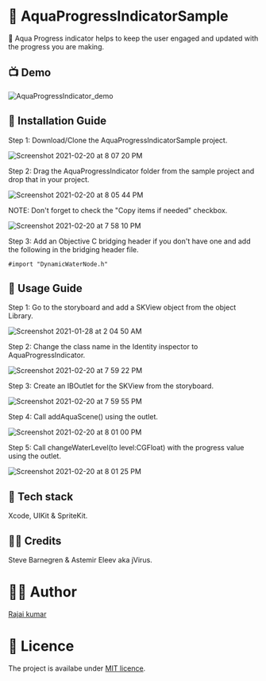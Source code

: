 # 🌊 AquaProgressIndicatorSample

🌊 Aqua Progress indicator helps to keep the user engaged and updated with the progress you are making.

## 📺 Demo

![AquaProgressIndicator_demo](https://user-images.githubusercontent.com/22410262/108549531-45598680-7313-11eb-99c4-44951e3b48c6.gif)


## 📜 Installation Guide

Step 1: Download/Clone the AquaProgressIndicatorSample project. 

![Screenshot 2021-02-20 at 8 07 20 PM](https://user-images.githubusercontent.com/22410262/108599600-2103b580-73b8-11eb-9518-78d9d1515584.png)

Step 2: Drag the AquaProgressIndicator folder from the sample project and drop that in your project.

![Screenshot 2021-02-20 at 8 05 44 PM](https://user-images.githubusercontent.com/22410262/108599598-1f39f200-73b8-11eb-9fe3-9a0a2bf650e9.png)

   NOTE: Don't forget to check the "Copy items if needed" checkbox.
        
  ![Screenshot 2021-02-20 at 7 58 10 PM](https://user-images.githubusercontent.com/22410262/108599589-1812e400-73b8-11eb-831d-4468bf0927da.png)
       
Step 3: Add an Objective C bridging header if you don't have one and add the following in the bridging header file.

```
#import "DynamicWaterNode.h"
```

## 📃 Usage Guide

Step 1: Go to the storyboard and add a SKView object from the object Library.

![Screenshot 2021-01-28 at 2 04 50 AM](https://user-images.githubusercontent.com/22410262/106051218-2dc12080-610e-11eb-9876-9ec37c8a806f.png)

Step 2: Change the class name in the Identity inspector to AquaProgressIndicator.

![Screenshot 2021-02-20 at 7 59 22 PM](https://user-images.githubusercontent.com/22410262/108599591-1ba66b00-73b8-11eb-82b3-731901099ce0.png)

Step 3: Create an IBOutlet for the SKView from the storyboard.

![Screenshot 2021-02-20 at 7 59 55 PM](https://user-images.githubusercontent.com/22410262/108599594-1cd79800-73b8-11eb-819b-ea71d35271fe.png)

Step 4: Call addAquaScene() using the outlet.

![Screenshot 2021-02-20 at 8 01 00 PM](https://user-images.githubusercontent.com/22410262/108599595-1d702e80-73b8-11eb-979c-65b00b5c27ab.png)

Step 5: Call changeWaterLevel(to level:CGFloat) with the progress value using the outlet.

![Screenshot 2021-02-20 at 8 01 25 PM](https://user-images.githubusercontent.com/22410262/108599596-1ea15b80-73b8-11eb-91d2-8bf9a09ddeb9.png)

## 🥞 Tech stack

Xcode, UIKit & SpriteKit.

## 🙏🏽 Credits

Steve Barnegren & Astemir Eleev aka jVirus.


# 👨‍💻 Author 
[Rajai kumar](https://github.com/Rajaikumar-iOSDev)

# 🔖 Licence 
The project is availabe under [MIT licence](https://github.com/Rajaikumar-iOSDev/AquaProgressIndicatorSample/blob/main/LICENSE).


